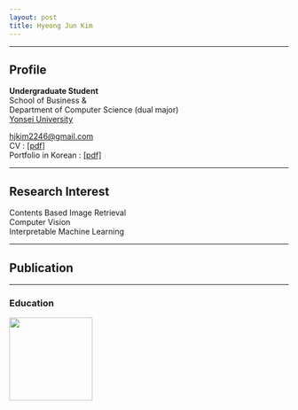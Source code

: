 ```yaml
---
layout: post
title: Hyeong Jun Kim
---
```

---
Profile
-------
**Undergraduate Student**  
School of Business &  
Department of Computer Science (dual major)  
[Yonsei University](http://www.yonsei.ac.kr/en_sc/)

hjkim2246@gmail.com  
CV : [[pdf]](http://218.237.184.111/)  
Portfolio in Korean : [[pdf]](http://218.237.184.111/hyeongjun/HyeongJun_portfolio.pdf)  

---
## Research Interest

Contents Based Image Retrieval  
Computer Vision  
Interpretable Machine Learning  

---
## Publication
---
### Education  
<img src="https://yeomko22.github.io/images/yonsei.png" width="150" height="150" style="float:left;"/>